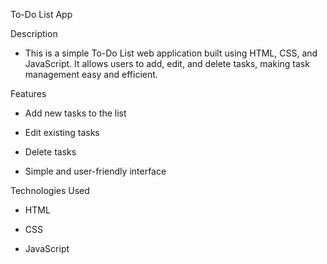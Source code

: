 To-Do List App

Description

- This is a simple To-Do List web application built using HTML, CSS, and JavaScript. It allows users to add, edit, and delete tasks, making task management easy and efficient.

Features

- Add new tasks to the list

- Edit existing tasks

- Delete tasks

- Simple and user-friendly interface

Technologies Used

- HTML

- CSS

-  JavaScript
